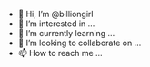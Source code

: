 - 👋 Hi, I’m @billiongirl
- 👀 I’m interested in ...
- 🌱 I’m currently learning ...
- 💞️ I’m looking to collaborate on ...
- 📫 How to reach me ...

<!---
billiongirl/billiongirl is a ✨ special ✨ repository because its `README.md` (this file) appears on your GitHub profile.
You can click the Preview link to take a look at your changes.
--->
